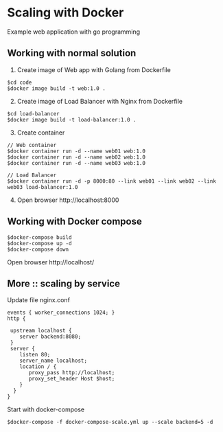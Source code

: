 # Scaling with Docker

Example web application with go programming

## Working with normal solution

1. Create image of Web app with Golang from Dockerfile
```
$cd code
$docker image build -t web:1.0 .
```

2. Create image of Load Balancer with Nginx from Dockerfile
```
$cd load-balancer
$docker image build -t load-balancer:1.0 .
```

3. Create container
```
// Web container
$docker container run -d --name web01 web:1.0
$docker container run -d --name web02 web:1.0
$docker container run -d --name web03 web:1.0

// Load Balancer
$docker container run -d -p 8000:80 --link web01 --link web02 --link web03 load-balancer:1.0
```

4. Open browser http://localhost:8000

## Working with Docker compose

```
$docker-compose build
$docker-compose up -d
$docker-compose down
```

Open browser http://localhost/


## More :: scaling by service
Update file nginx.conf
```
events { worker_connections 1024; }
http {

 upstream localhost {
    server backend:8080;
 }
 server {
    listen 80;
    server_name localhost;
    location / {
       proxy_pass http://localhost;
       proxy_set_header Host $host;
    }
  }
}
```

Start with docker-compose

```
$docker-compose -f docker-compose-scale.yml up --scale backend=5 -d
```
